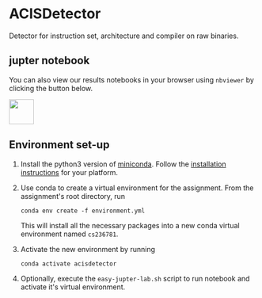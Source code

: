 # ACISDetector
Detector for instruction set, architecture and compiler on raw binaries.

## jupter notebook
You can also view our results notebooks in your browser using `nbviewer` by clicking the
button below.

<a href="https://nbviewer.jupyter.org/github/vistalab-technion/cs236781-tutorials/tree/master/"><img src="https://nbviewer.jupyter.org/static/img/nav_logo.svg" height="50px"/></a>

## Environment set-up

1. Install the python3 version of [miniconda](https://conda.io/miniconda.html).
   Follow the [installation instructions](https://docs.conda.io/projects/conda/en/latest/user-guide/install/index.html)
   for your platform.

2. Use conda to create a virtual environment for the assignment.
   From the assignment's root directory, run

   ```shell
   conda env create -f environment.yml
   ```

   This will install all the necessary packages into a new conda virtual environment named `cs236781`.

3. Activate the new environment by running

   ```shell
   conda activate acisdetector
   ```

4. Optionally, execute the `easy-jupter-lab.sh` script to run notebook and activate it's virtual environment.
